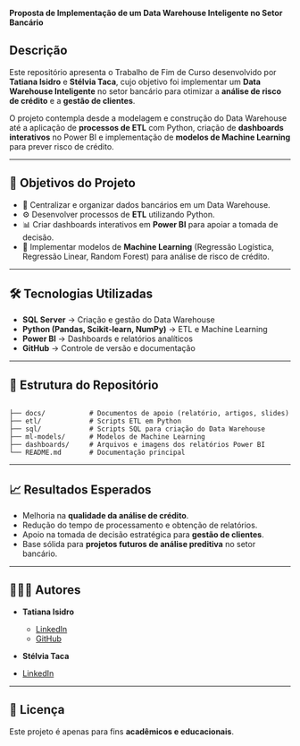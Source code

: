 **Proposta de Implementação de um Data Warehouse Inteligente no Setor Bancário** 

## Descrição  
Este repositório apresenta o Trabalho de Fim de Curso desenvolvido por **Tatiana Isidro** e **Stélvia Taca**, cujo objetivo foi implementar um **Data Warehouse Inteligente** no setor bancário para otimizar a **análise de risco de crédito** e a **gestão de clientes**.  

O projeto contempla desde a modelagem e construção do Data Warehouse até a aplicação de **processos de ETL** com Python, criação de **dashboards interativos** no Power BI e implementação de **modelos de Machine Learning** para prever risco de crédito.  

---

## 🎯 Objetivos do Projeto  
- 📂 Centralizar e organizar dados bancários em um Data Warehouse.  
- ⚙️ Desenvolver processos de **ETL** utilizando Python.  
- 📊 Criar dashboards interativos em **Power BI** para apoiar a tomada de decisão.  
- 🤖 Implementar modelos de **Machine Learning** (Regressão Logística, Regressão Linear, Random Forest) para análise de risco de crédito.  

---

## 🛠️ Tecnologias Utilizadas  
- **SQL Server** → Criação e gestão do Data Warehouse  
- **Python (Pandas, Scikit-learn, NumPy)** → ETL e Machine Learning  
- **Power BI** → Dashboards e relatórios analíticos  
- **GitHub** → Controle de versão e documentação  

---

## 📂 Estrutura do Repositório  
```

├── docs/           # Documentos de apoio (relatório, artigos, slides)
├── etl/            # Scripts ETL em Python
├── sql/            # Scripts SQL para criação do Data Warehouse
├── ml-models/      # Modelos de Machine Learning
├── dashboards/     # Arquivos e imagens dos relatórios Power BI
└── README.md       # Documentação principal

```

---

## 📈 Resultados Esperados  
- Melhoria na **qualidade da análise de crédito**.  
- Redução do tempo de processamento e obtenção de relatórios.  
- Apoio na tomada de decisão estratégica para **gestão de clientes**.  
- Base sólida para **projetos futuros de análise preditiva** no setor bancário.  

---

## 👩🏽‍💻 Autores  
- **Tatiana Isidro**  
  - [LinkedIn](https://www.linkedin.com/in/tatianaclaver)  
  - [GitHub](https://github.com/tatianaisidro)  

- **Stélvia Taca**  
- [LinkedIn](https://www.linkedin.com/in/stelviataca) 
---

## 📜 Licença  
Este projeto é apenas para fins **acadêmicos e educacionais**.  
```


